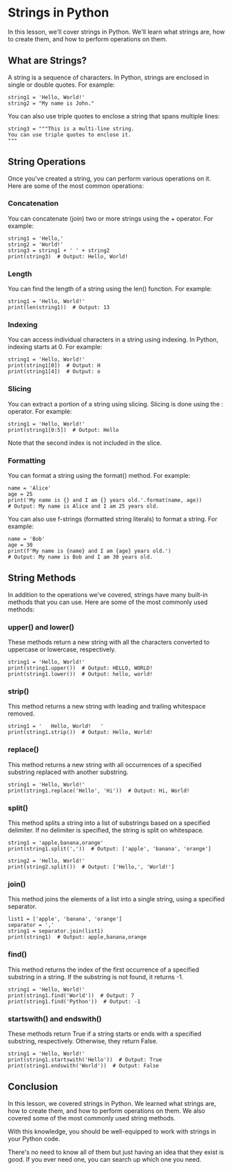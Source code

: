 # Strings in Python

In this lesson, we'll cover strings in Python. We'll learn what strings are, how to create them, and how to perform operations on them.

## What are Strings?

A string is a sequence of characters. In Python, strings are enclosed in single or double quotes. For example:

```
string1 = 'Hello, World!'
string2 = "My name is John."
```

You can also use triple quotes to enclose a string that spans multiple lines:

```
string3 = """This is a multi-line string.
You can use triple quotes to enclose it.
"""
```

## String Operations

Once you've created a string, you can perform various operations on it. Here are some of the most common operations:

### Concatenation

You can concatenate (join) two or more strings using the + operator. For example:

```
string1 = 'Hello,'
string2 = 'World!'
string3 = string1 + ' ' + string2
print(string3)  # Output: Hello, World!
```

### Length

You can find the length of a string using the len() function. For example:

```
string1 = 'Hello, World!'
print(len(string1))  # Output: 13
```

### Indexing

You can access individual characters in a string using indexing. In Python, indexing starts at 0. For example:

```
string1 = 'Hello, World!'
print(string1[0])  # Output: H
print(string1[4])  # Output: o
```

### Slicing

You can extract a portion of a string using slicing. Slicing is done using the : operator. For example:

```
string1 = 'Hello, World!'
print(string1[0:5])  # Output: Hello
```

Note that the second index is not included in the slice.

### Formatting

You can format a string using the format() method. For example:

```
name = 'Alice'
age = 25
print('My name is {} and I am {} years old.'.format(name, age))
# Output: My name is Alice and I am 25 years old.
```

You can also use f-strings (formatted string literals) to format a string. For example:

```
name = 'Bob'
age = 30
print(f'My name is {name} and I am {age} years old.')
# Output: My name is Bob and I am 30 years old.
```

## String Methods

In addition to the operations we've covered, strings have many built-in methods that you can use. Here are some of the most commonly used methods:

### upper() and lower()

These methods return a new string with all the characters converted to uppercase or lowercase, respectively.

```
string1 = 'Hello, World!'
print(string1.upper())  # Output: HELLO, WORLD!
print(string1.lower())  # Output: hello, world!
```

### strip()

This method returns a new string with leading and trailing whitespace removed.

```
string1 = '   Hello, World!   '
print(string1.strip())  # Output: Hello, World!
```

### replace()

This method returns a new string with all occurrences of a specified substring replaced with another substring.

```
string1 = 'Hello, World!'
print(string1.replace('Hello', 'Hi'))  # Output: Hi, World!
```

### split()

This method splits a string into a list of substrings based on a specified delimiter. If no delimiter is specified, the string is split on whitespace.

```
string1 = 'apple,banana,orange'
print(string1.split(','))  # Output: ['apple', 'banana', 'orange']

string2 = 'Hello, World!'
print(string2.split())  # Output: ['Hello,', 'World!']
```

### join()

This method joins the elements of a list into a single string, using a specified separator.

```
list1 = ['apple', 'banana', 'orange']
separator = ','
string1 = separator.join(list1)
print(string1)  # Output: apple,banana,orange
```

### find()

This method returns the index of the first occurrence of a specified substring in a string. If the substring is not found, it returns -1.

```
string1 = 'Hello, World!'
print(string1.find('World'))  # Output: 7
print(string1.find('Python'))  # Output: -1
```

### startswith() and endswith()

These methods return True if a string starts or ends with a specified substring, respectively. Otherwise, they return False.

```
string1 = 'Hello, World!'
print(string1.startswith('Hello'))  # Output: True
print(string1.endswith('World'))  # Output: False
```

## Conclusion

In this lesson, we covered strings in Python. We learned what strings are, how to create them, and how to perform operations on them. We also covered some of the most commonly used string methods. 

With this knowledge, you should be well-equipped to work with strings in your Python code.

There's no need to know all of them but just having an idea that they exist is good. If you ever need one, you can search up which one you need.